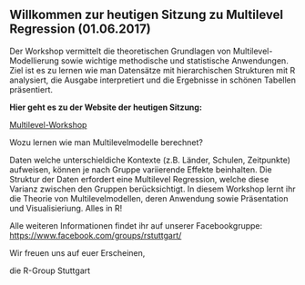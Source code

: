 
## Willkommen zur heutigen Sitzung zu Multilevel Regression (01.06.2017)

Der Workshop vermittelt die theoretischen Grundlagen von Multilevel-Modellierung sowie wichtige methodische und statistische Anwendungen. Ziel ist es zu lernen wie man Datensätze mit hierarchischen Strukturen mit R  analysiert, die Ausgabe interpretiert und die Ergebnisse in schönen Tabellen präsentiert.

**Hier geht es zu der Website der heutigen Sitzung:**

[Multilevel-Workshop](https://rpubs.com/favstats/multilevel)

Wozu lernen wie man Multilevelmodelle berechnet?

Daten welche unterschieldiche Kontexte (z.B. Länder, Schulen, Zeitpunkte) aufweisen, können je nach Gruppe variierende Effekte beinhalten. Die Struktur der Daten erfordert eine Multilevel Regression, welche diese Varianz zwischen den Gruppen berücksichtigt. In diesem Workshop lernt ihr die Theorie von Multilevelmodellen, deren Anwendung sowie Präsentation und Visualisieriung. Alles in R!

Alle weiteren Informationen findet ihr auf unserer Facebookgruppe: https://www.facebook.com/groups/rstuttgart/

Wir freuen uns auf euer Erscheinen, 

die R-Group Stuttgart
